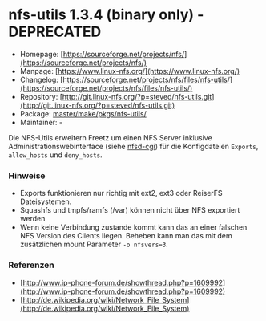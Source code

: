 # nfs-utils 1.3.4 (binary only) - DEPRECATED
 - Homepage: [https://sourceforge.net/projects/nfs/](https://sourceforge.net/projects/nfs/)
 - Manpage: [https://www.linux-nfs.org/](https://www.linux-nfs.org/)
 - Changelog: [https://sourceforge.net/projects/nfs/files/nfs-utils/](https://sourceforge.net/projects/nfs/files/nfs-utils/)
 - Repository: [http://git.linux-nfs.org/?p=steved/nfs-utils.git](http://git.linux-nfs.org/?p=steved/nfs-utils.git)
 - Package: [master/make/pkgs/nfs-utils/](https://github.com/Freetz-NG/freetz-ng/tree/master/make/pkgs/nfs-utils/)
 - Maintainer: -

Die NFS-Utils erweitern Freetz um einen NFS Server inklusive
Administrationswebinterface (siehe [nfsd-cgi](nfsd.md)) für die
Konfigdateien `Exports`, `allow_hosts` und `deny_hosts`.

### Hinweise

-   Exports funktionieren nur richtig mit ext2, ext3 oder ReiserFS
    Dateisystemen.
-   Squashfs und tmpfs/ramfs (/var) können nicht über NFS exportiert
    werden
-   Wenn keine Verbindung zustande kommt kann das an einer falschen NFS
    Version des Clients liegen. Beheben kann man das mit dem
    zusätzlichen mount Parameter `-o nfsvers=3`.

### Referenzen

-   [http://www.ip-phone-forum.de/showthread.php?p=1609992](http://www.ip-phone-forum.de/showthread.php?p=1609992)
-   [http://de.wikipedia.org/wiki/Network_File_System](http://de.wikipedia.org/wiki/Network_File_System)

